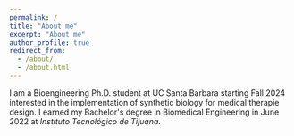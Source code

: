 ```yaml
---
permalink: /
title: "About me"
excerpt: "About me"
author_profile: true
redirect_from:
  - /about/
  - /about.html
---
```


I am a Bioengineering Ph.D. student at UC Santa Barbara starting Fall 2024 interested in the implementation of synthetic biology for medical therapie design. I earned my Bachelor's degree in Biomedical Engineering in June 2022 at <em>Instituto Tecnológico de Tijuana</em>.

<!--My research interests are focus on synthetic and systems biology approaches to create medical treatments.-->

